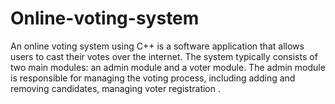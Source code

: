 # Online-voting-system
An online voting system using C++ is a software application that allows users to cast their votes over the internet. The system typically consists of two main modules: an admin module and a voter module. The admin module is responsible for managing the voting process, including adding and removing candidates, managing voter registration .
